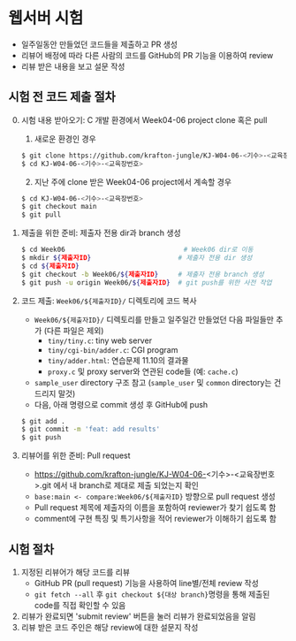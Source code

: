 # 웹서버 시험

- 일주일동안 만들었던 코드들을 제출하고 PR 생성
- 리뷰어 배정에 따라 다른 사람의 코드를 GitHub의 PR 기능을 이용하여 review
- 리뷰 받은 내용을 보고 설문 작성

## 시험 전 코드 제출 절차

0. 시험 내용 받아오기: C 개발 환경에서 Week04-06 project clone 혹은 pull

   1. 새로운 환경인 경우

   ```sh
   $ git clone https://github.com/krafton-jungle/KJ-W04-06-<기수>-<교육장번호>.git
   $ cd KJ-W04-06-<기수>-<교육장번호>
   ```

   2. 지난 주에 clone 받은 Week04-06 project에서 계속할 경우

   ```sh
   $ cd KJ-W04-06-<기수>-<교육장번호>
   $ git checkout main
   $ git pull
   ```

1. 제출을 위한 준비: 제출자 전용 dir과 branch 생성
   ```sh
   $ cd Week06                              # Week06 dir로 이동
   $ mkdir ${제출자ID}                      # 제출자 전용 dir 생성
   $ cd ${제출자ID}
   $ git checkout -b Week06/${제출자ID}     # 제출자 전용 branch 생성
   $ git push -u origin Week06/${제출자ID}  # git push를 위한 사전 작업
   ```
2. 코드 제출: `Week06/${제출자ID}/` 디렉토리에 코드 복사
   - `Week06/${제출자ID}/` 디렉토리를 만들고 일주일간 만들었던 다음 파일들만 추가 (다른 파일은 제외)
     - `tiny/tiny.c`: tiny web server
     - `tiny/cgi-bin/adder.c`: CGI program
     - `tiny/adder.html`: 연습문제 11.10의 결과물
     - `proxy.c` 및 proxy server와 연관된 code들 (예: `cache.c`)
   - `sample_user` directory 구조 참고 (`sample_user` 및 `common` directory는 건드리지 말것)
   - 다음, 아래 명령으로 commit 생성 후 GitHub에 push
   ```sh
   $ git add .
   $ git commit -m 'feat: add results'
   $ git push
   ```
3. 리뷰어를 위한 준비: Pull request
   - https://github.com/krafton-jungle/KJ-W04-06-<기수>-<교육장번호>.git 에서 내 branch로 제대로 제출 되었는지 확인
   - `base:main <- compare:Week06/${제출자ID}` 방향으로 pull request 생성
   - Pull request 제목에 제출자의 이름을 포함하여 reviewer가 찾기 쉽도록 함
   - comment에 구현 특징 및 특기사항을 적어 reviewer가 이해하기 쉽도록 함

## 시험 절차

1. 지정된 리뷰어가 해당 코드를 리뷰
   - GitHub PR (pull request) 기능을 사용하여 line별/전체 review 작성
   - `git fetch --all` 후 `git checkout ${대상 branch}`명령을 통해 제출된 code를 직접 확인할 수 있음
2. 리뷰가 완료되면 'submit review' 버튼을 눌러 리뷰가 완료되었음을 알림
3. 리뷰 받은 코드 주인은 해당 review에 대한 설문지 작성
